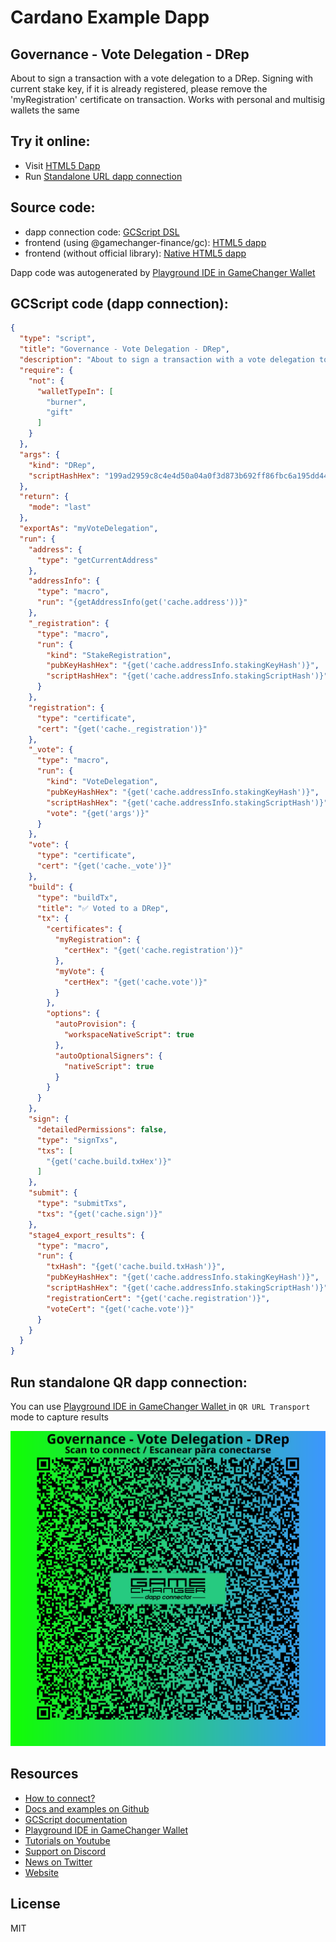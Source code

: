 
# Cardano Example Dapp

## **Governance - Vote Delegation - DRep**

About to sign a transaction with a vote delegation to a DRep. Signing with current stake key, if it is already registered, please remove the 'myRegistration' certificate on transaction. Works with personal and multisig wallets the same


## Try it online: 

-  Visit [HTML5 Dapp](https://gamechangerfinance.github.io/gamechanger.wallet/examples/Governance%20-%20Vote%20Delegation%20-%20DRep.html)
-  Run [Standalone URL dapp connection](https://beta-wallet.gamechanger.finance/api/2/run/1-H4sIAAAAAAAAA8VUTU_bQBD9KytfAlIa8REC4RaBVFClFgFqDxVCY-_YWcX2urvrkCjykX_RX9df0pldk5gExJFT4t0382bevJ1V5JYVRueRTYyqXNSPnHI5H3zVczQllAmKL-KndiguMccMnNIlnVzeYkVoiSGQDilmEuvaCaeFVVkpQDgDpYXEhzwpN6WjOWeSm0wEBp9sIO4oSJVZQCa1MVg6YR3MUMxw2RcqFcoJZQXkBkEuhcFMWYcGZV9UOYJFOiqobuGmKHrF8tYDjGfqiQSNU6lKgCpg5k1xA_FLm5kNzBUaq0vIBZRSFHXuFHUjniDP0Vmf2UKB1LvBP7UypNUqKrXjnwC6J0WvSY7fUVybEg1BM5W66KFp-hGYzDJ0pkpJirUyBhGvwE6vcEHHh-MxyKPxyTg5S4Y4lCcHcDCEg_RYnp0ex6PxUZqejdI4GcHh-ETK4VAensanw1HUcFmOaJmj0JInmYN1fIGLShs3IfqoWPJENwPlbmofA1IatL7E1hkZuoswjEl7x22Ev9dlqjvQAhKjX3JFK4qcbHB79LnXSyCZ4qAN7-3vN5zt0XQG9V6-tWZ3bInuaAlR1fE3XG4EXO2ScQ0DthN5rMX2iH5X_A9i79ZwDm-84m9W3_EbsfDXVvJXbfdaKfiBfCjBzvQ-rf9-FApuo9jeL7JsdfKxHBzQyhDXKpedYP99v-jsp39_n_1akpsVwrcLDupQeSe_3gQviN1u35hHeCnvh6xrJqz2e9AzQu30jdFz2h2B8IkXTAUJfqfscwwiRufO1MjPieA_fDTkvAZpBfm1sottmIjXK99LdKBylDdoCmVtIE8ht9hf73WC3i-sl8byTuoW71UduAW1xT08cOo6LpTrKB8OOileZeD0rVJkjwyHj2HLkLUtrU77vpOJlSy0lW5d0Npdn2jsrhsudu26bZZg-DeAG4s0zX8nECa3cAcAAA)

## Source code:

- dapp connection code: [GCScript DSL](Governance%20-%20Vote%20Delegation%20-%20DRep.gcscript)
- frontend (using @gamechanger-finance/gc): [HTML5 dapp](Governance%20-%20Vote%20Delegation%20-%20DRep.html)
- frontend (without official library): [Native HTML5 dapp](Governance%20-%20Vote%20Delegation%20-%20DRep_nolib.html)

Dapp code was autogenerated by [Playground IDE in GameChanger Wallet ](https://beta-wallet.gamechanger.finance/playground)

## GCScript code (dapp connection):
```json
{
  "type": "script",
  "title": "Governance - Vote Delegation - DRep",
  "description": "About to sign a transaction with a vote delegation to a DRep. Signing with current stake key, if it is already registered, please remove the 'myRegistration' certificate on transaction. Works with personal and multisig wallets the same",
  "require": {
    "not": {
      "walletTypeIn": [
        "burner",
        "gift"
      ]
    }
  },
  "args": {
    "kind": "DRep",
    "scriptHashHex": "199ad2959c8c4e4d50a04a0f3d873b692ff86fbc6a195dd44d17b746"
  },
  "return": {
    "mode": "last"
  },
  "exportAs": "myVoteDelegation",
  "run": {
    "address": {
      "type": "getCurrentAddress"
    },
    "addressInfo": {
      "type": "macro",
      "run": "{getAddressInfo(get('cache.address'))}"
    },
    "_registration": {
      "type": "macro",
      "run": {
        "kind": "StakeRegistration",
        "pubKeyHashHex": "{get('cache.addressInfo.stakingKeyHash')}",
        "scriptHashHex": "{get('cache.addressInfo.stakingScriptHash')}"
      }
    },
    "registration": {
      "type": "certificate",
      "cert": "{get('cache._registration')}"
    },
    "_vote": {
      "type": "macro",
      "run": {
        "kind": "VoteDelegation",
        "pubKeyHashHex": "{get('cache.addressInfo.stakingKeyHash')}",
        "scriptHashHex": "{get('cache.addressInfo.stakingScriptHash')}",
        "vote": "{get('args')}"
      }
    },
    "vote": {
      "type": "certificate",
      "cert": "{get('cache._vote')}"
    },
    "build": {
      "type": "buildTx",
      "title": "✅ Voted to a DRep",
      "tx": {
        "certificates": {
          "myRegistration": {
            "certHex": "{get('cache.registration')}"
          },
          "myVote": {
            "certHex": "{get('cache.vote')}"
          }
        },
        "options": {
          "autoProvision": {
            "workspaceNativeScript": true
          },
          "autoOptionalSigners": {
            "nativeScript": true
          }
        }
      }
    },
    "sign": {
      "detailedPermissions": false,
      "type": "signTxs",
      "txs": [
        "{get('cache.build.txHex')}"
      ]
    },
    "submit": {
      "type": "submitTxs",
      "txs": "{get('cache.sign')}"
    },
    "stage4_export_results": {
      "type": "macro",
      "run": {
        "txHash": "{get('cache.build.txHash')}",
        "pubKeyHashHex": "{get('cache.addressInfo.stakingKeyHash')}",
        "scriptHashHex": "{get('cache.addressInfo.stakingScriptHash')}",
        "registrationCert": "{get('cache.registration')}",
        "voteCert": "{get('cache.vote')}"
      }
    }
  }
}
```

## Run standalone QR dapp connection: 

You can use [Playground IDE in GameChanger Wallet ](https://beta-wallet.gamechanger.finance/playground) in `QR URL Transport` mode to capture results

[![This GCScript/URL is too large! make it shorter uploading parts to GCFS. Unable to generate QR code](Governance%20-%20Vote%20Delegation%20-%20DRep.png)](https://gamechangerfinance.github.io/gamechanger.wallet/examples/Governance%20-%20Vote%20Delegation%20-%20DRep.png)

## Resources
- [How to connect?](https://www.npmjs.com/package/@gamechanger-finance/gc)
- [Docs and examples on Github](https://github.com/GameChangerFinance/gamechanger.wallet/)
- [GCScript documentation](https://beta-wallet.gamechanger.finance/doc/api/v2)
- [Playground IDE in GameChanger Wallet ](https://beta-wallet.gamechanger.finance/playground)
- [Tutorials on Youtube](https://www.youtube.com/@gamechanger.finance)
- [Support on Discord](https://discord.gg/vpbfyRaDKG)
- [News on Twitter](https://twitter.com/GameChangerOk)
- [Website](https://gamechanger.finance)

## License
MIT 
    
